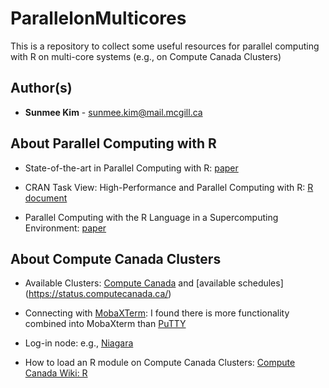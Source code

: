 ParallelonMulticores
====================================================

This is a repository to collect some useful resources for parallel computing with R on multi-core systems (e.g., on Compute Canada Clusters)

Author(s)
-------

-   **Sunmee Kim** - <sunmee.kim@mail.mcgill.ca>

About Parallel Computing with R
----------

- State-of-the-art in Parallel Computing with R: [paper](https://www.jstatsoft.org/article/view/v031i01/v31i01.pdf)

- CRAN Task View: High-Performance and Parallel Computing with R: [R document](https://cran.r-project.org/web/views/HighPerformanceComputing.html)

- Parallel Computing with the R Language in a Supercomputing Environment: [paper](https://link.springer.com/chapter/10.1007/978-3-642-13872-0_64)

About Compute Canada Clusters
----------

- Available Clusters: [Compute Canada](https://www.computecanada.ca/research-portal/accessing-resources/available-resources/) and [available schedules] (https://status.computecanada.ca/)

- Connecting with [MobaXTerm](https://docs.computecanada.ca/wiki/Connecting_with_MobaXTerm): I found there is more functionality combined into MobaXterm than [PuTTY](https://docs.computecanada.ca/wiki/Connecting_with_PuTTY)

- Log-in node: e.g., [Niagara](https://docs.computecanada.ca/wiki/Niagara)

- How to load an R module on Compute Canada Clusters: [Compute Canada Wiki: R](https://docs.computecanada.ca/wiki/R)
